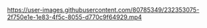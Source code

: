 

https://user-images.githubusercontent.com/80785349/232353075-2f750e1e-1e83-4f5c-8055-d770c9f64929.mp4

